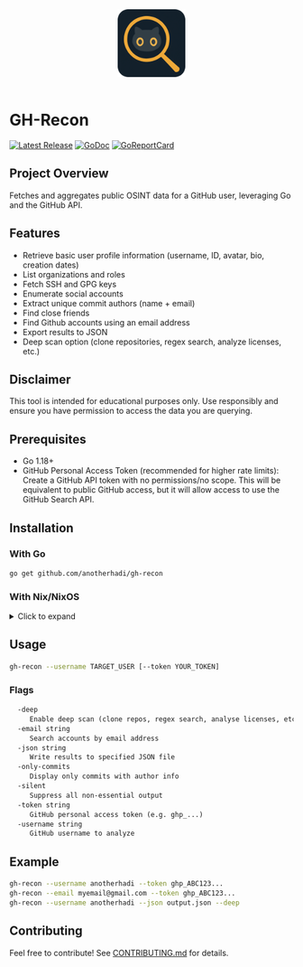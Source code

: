 <div align="center">
    <img src="https://raw.githubusercontent.com/anotherhadi/gh-recon/main/.github/assets/logo.png" width="120px" />
</div>

<br>

# GH-Recon

<p>
    <a href="https://github.com/anotherhadi/gh-recon/releases"><img src="https://img.shields.io/github/release/anotherhadi/gh-recon.svg" alt="Latest Release"></a>
    <a href="https://pkg.go.dev/github.com/anotherhadi/gh-recon?tab=doc"><img src="https://godoc.org/github.com/anotherhadi/gh-recon?status.svg" alt="GoDoc"></a>
    <a href="https://goreportcard.com/report/github.com/anotherhadi/gh-recon"><img src="https://goreportcard.com/badge/github.com/anotherhadi/gh-recon" alt="GoReportCard"></a>
</p>

## Project Overview

Fetches and aggregates public OSINT data for a GitHub user, leveraging Go and the GitHub API.

## Features

- Retrieve basic user profile information (username, ID, avatar, bio, creation dates)
- List organizations and roles
- Fetch SSH and GPG keys
- Enumerate social accounts
- Extract unique commit authors (name + email)
- Find close friends
- Find Github accounts using an email address
- Export results to JSON
- Deep scan option (clone repositories, regex search, analyze licenses, etc.)

## Disclaimer

This tool is intended for educational purposes only. Use responsibly and ensure you have permission to access the data you are querying.

## Prerequisites

- Go 1.18+
- GitHub Personal Access Token (recommended for higher rate limits): Create a GitHub API token with no permissions/no scope. This will be equivalent to public GitHub access, but it will allow access to use the GitHub Search API.

## Installation

### With Go

```bash
go get github.com/anotherhadi/gh-recon
```

### With Nix/NixOS

<details>
<summary>Click to expand</summary>

**From anywhere (using the repo URL):**

```bash
nix run github:anotherhadi/gh-recon -- --username TARGET_USER [--token YOUR_TOKEN]
```

**Permanent Installation:**

```bash
# add the flake to your flake.nix
{
  inputs = {
    gh-recon.url = "github:anotherhadi/gh-recon";
  };
}

# then add it to your packages
environment.systemPackages = with pkgs; [ # or home.packages
  gh-recon
];
```

</details>

## Usage

```bash
gh-recon --username TARGET_USER [--token YOUR_TOKEN]
```

### Flags

```txt
  -deep
     Enable deep scan (clone repos, regex search, analyse licenses, etc.)
  -email string
     Search accounts by email address
  -json string
     Write results to specified JSON file
  -only-commits
     Display only commits with author info
  -silent
     Suppress all non-essential output
  -token string
     GitHub personal access token (e.g. ghp_...)
  -username string
     GitHub username to analyze
```

## Example

```bash
gh-recon --username anotherhadi --token ghp_ABC123...
gh-recon --email myemail@gmail.com --token ghp_ABC123...
gh-recon --username anotherhadi --json output.json --deep
```

## Contributing

Feel free to contribute! See [CONTRIBUTING.md](CONTRIBUTING.md) for details.

